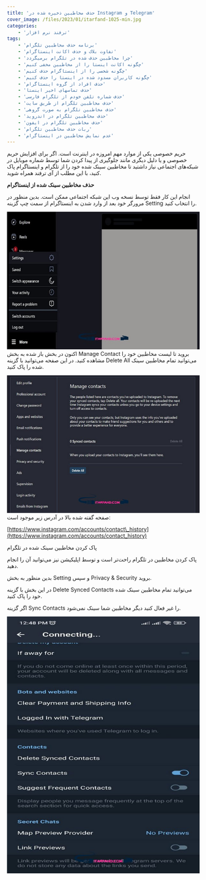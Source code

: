 ```yaml
---
title: 'حذف مخاطبین ذخیره شده در Instagram و Telegram'
cover_image: /files/2023/01/itarfand-1025-min.jpg
categories:
    - 'ترفند نرم افزار'
tags:
    - 'برنامه حذف مخاطبین تلگرام'
    - 'تفاوت بلاک و حذف اکانت اینستاگرام'
    - 'چرا مخاطبین حذف شده در تلگرام برمیگردد'
    - 'چگونه اکانت اینستا را از مخاطبین مخفی کنیم'
    - 'چگونه شخصی را از اینستاگرام حذف کنیم'
    - 'چگونه کاربران مسدود شده در اینستا را حذف کنیم'
    - 'حذف افراد از گروه اینستاگرام'
    - 'حذف تماسهای اخیر اینستا'
    - 'حذف شماره تلفن خودم از تلگرام فارسی'
    - 'حذف مخاطبین تلگرام از طریق سایت'
    - 'حذف مخاطبین تلگرام به صورت گروهی'
    - 'حذف مخاطبین تلگرام در اندروید'
    - 'حذف مخاطبین تلگرام در ایفون'
    - 'ربات حذف مخاطبین تلگرام'
    - 'عدم نمایش مخاطبین در اینستاگرام'
---
```


حریم خصوصی یکی از موارد مهم امروزه در اینترنت است. اگر برای افزایش حریم خصوصی و یا دلیل دیگری مانند جلوگیری از پیدا کردن شما توسط شماره موبایل در شبکه‌های اجتماعی نیاز داشتید تا مخاطبین سینک شده خود را از تلگرام و اینستاگرام پاک کنید، با این مطلب از آی ترفند همراه شوید.

**حذف مخاطبین سینک شده از اینستاگرام**

انجام این کار فقط توسط نسخه وب این شبکه اجتماعی ممکن است. بدین منظور در مرورگر خود بعد از وارد شدن به اینستاگرام از سمت چپ گزینه Setting را انتخاب کنید.

![mhkarami97](/files/2023/01/itarfand-1027-min.jpg)  
اکنون در بخش باز شده به بخش Manage Contact بروید تا لیست مخاطبین خود را مشاهده کنید. در این صفحه می‌توانید با گزینه Delete All می‌توانید تمام مخاطبین سینک شده را پاک کنید.

![mhkarami97](/files/2023/01/itarfand-1026-min.jpg)  
صفحه گفته شده بالا در آدرس زیر موجود است:

[https://www.instagram.com/accounts/contact\_history](https://www.instagram.com/accounts/contact_history)  

پاک کردن مخاطبین سینک شده در تلگرام

پاک کردن مخاطبین در تلگرام راحت‌تر است و توسط اپلیکیشن نیز می‌توانید آن را انجام دهید.

بدین منظور به بخش Setting و سپس Privacy &amp; Security بروید.

در این بخش با گزینه Delete Synced Contacts می‌توانید تمام مخاطبین سینک شده خود را پاک کنید.

اگر گزینه Sync Contacts را غیر فعال کنید دیگر مخاطبین شما سینک نمی‌شود.

![mhkarami97](/files/2023/01/itarfand-1028-min.jpg)  
